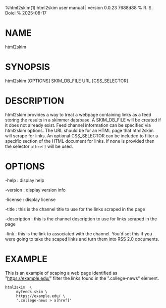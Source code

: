 %html2skim(1) html2skim user manual | version 0.0.23 7688d88
% R. S. Doiel
% 2025-08-17

# NAME 

html2skim

# SYNOPSIS

html2skim [OPTIONS] SKIM_DB_FILE URL [CSS_SELECTOR]

# DESCRIPTION

html2skim provides a way to treat a webpage containing links as a feed
storing the results in a skimmer database. A SKIM_DB_FILE will be
created if it does not already exist. Feed channel information can
be specified via html2skim options. The URL should be for an 
HTML page that html2skim will scrape for links. An optional
CSS_SELECTOR can be included to filter a specific section of the
HTML document for links. If none is provided then the selector
`a[href]` will be used.

# OPTIONS

-help
: display help

-version
: display version info

-license
: display license

-title
: this is the channel title to use for the links scraped in the page

-description
: this is the channel description to use for links scraped in the page

-link
: this is the link to associated with the channel. You'd set this if
you were going to take the scaped links and turn them into RSS 2.0
documents.

# EXAMPLE

This is an example of scaping a web page identified
as "https://example.edu/" filter the links found in the 
".college-news" element.

~~~
html2skim  \
     myfeeds.skim \
	 https://example.edu/ \
     '.college-news > a[href]'
~~~


